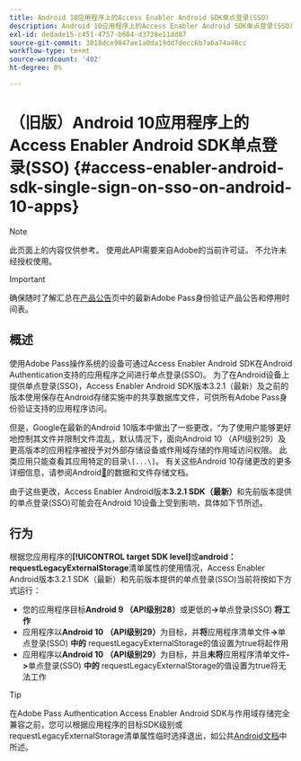 ```yaml
---
title: Android 10应用程序上的Access Enabler Android SDK单点登录(SSO)
description: Android 10应用程序上的Access Enabler Android SDK单点登录(SSO)
exl-id: dedade15-c451-4757-b684-d3728e11dd87
source-git-commit: 3818dce9847ae1a0da19dd7decc6b7a6a74a46cc
workflow-type: tm+mt
source-wordcount: '402'
ht-degree: 0%

---
```


# （旧版）Android 10应用程序上的Access Enabler Android SDK单点登录(SSO) {#access-enabler-android-sdk-single-sign-on-sso-on-android-10-apps}

>[!NOTE]
>
>此页面上的内容仅供参考。 使用此API需要来自Adobe的当前许可证。 不允许未经授权使用。

>[!IMPORTANT]
>
> 确保随时了解汇总在[产品公告](/help/authentication/product-announcements.md)页中的最新Adobe Pass身份验证产品公告和停用时间表。

## 概述

使用Adobe Pass操作系统的设备可通过Access Enabler Android SDK在Android Authentication支持的应用程序之间进行单点登录(SSO)。 为了在Android设备上提供单点登录(SSO)，Access Enabler Android SDK版本3.2.1（最新）及之前的版本使用保存在Android存储实施中的共享数据库文件，可供所有Adobe Pass身份验证支持的应用程序访问。

但是，Google在最新的Android 10版本中做出了一些更改，“为了使用户能够更好地控制其文件并限制文件混乱，默认情况下，面向Android 10 （API级别29）及更高版本的应用程序被授予对外部存储设备或作用域存储的作用域访问权限。 此类应用只能查看其应用特定的目录`\[...\]`。 有关这些Android 10存储更改的更多详细信息，请参阅Android[&#128279;](https://developer.android.com/training/data-storage/files/external-scoped)的数据和文件存储文档。

由于这些更改，Access Enabler Android版本&#x200B;**3.2.1 SDK（最新）**&#x200B;和先前版本提供的单点登录(SSO)可能会在Android 10设备上受到影响，具体如下节所述。

## 行为

根据您应用程序的&#x200B;**[!UICONTROL target SDK level]**&#x200B;或&#x200B;**android：requestLegacyExternalStorage**&#x200B;清单属性的使用情况，Access Enabler Android版本3.2.1 SDK（最新）和先前版本提供的单点登录(SSO)当前将按如下方式运行：

- 您的应用程序目标&#x200B;**Android 9 （API级别28）**&#x200B;或更低的&#x200B;**-\>**&#x200B;单点登录(SSO) **将工作**
- 应用程序以&#x200B;**Android 10** **（API级别29）**&#x200B;为目标，并&#x200B;**将**&#x200B;应用程序清单文件&#x200B;**-\>**&#x200B;单点登录(SSO) **中的** requestLegacyExternalStorage的值设置为true **&#x200B;**&#x200B;将起作用
- 应用程序以&#x200B;**Android 10** **（API级别29）**&#x200B;为目标，并且&#x200B;**未将**&#x200B;应用程序清单文件&#x200B;**-\>**&#x200B;单点登录(SSO) **中的** requestLegacyExternalStorage的值设置为true **&#x200B;**&#x200B;将无法工作

>[!TIP]
>
> 在Adobe Pass Authentication Access Enabler Android SDK与作用域存储完全兼容之前，您可以根据应用程序的目标SDK级别或requestLegacyExternalStorage清单属性临时选择退出，如公共[Android文档](https://developer.android.com/training/data-storage/files/external-scoped#opt-out-of-scoped-storage)中所述。
